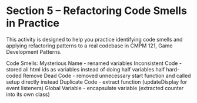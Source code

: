 # Section 5 – Refactoring Code Smells in Practice

This activity is designed to help you practice identifying code smells and applying refactoring patterns to a real codebase in CMPM 121, Game Development Patterns.

Code Smells:
Mysterious Name - renamed variables
Inconsistent Code - stored all html ids as variables instead of doing half variables half hard-coded
Remove Dead Code - removed unnecessary start function and called setup directly instead
Duplicate Code - extract function (updateDisplay for event listeners)
Global Variable - encapsulate variable (extracted counter into its own class)
